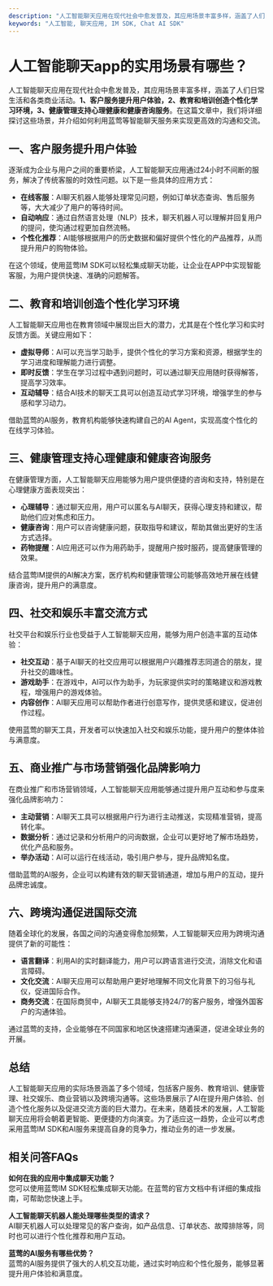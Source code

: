 ```yaml
---
description: "人工智能聊天应用在现代社会中愈发普及，其应用场景丰富多样，涵盖了人们日常生活和各类商业活动。**1、客户服务提升用户体验，2、教育和培训创造个性化学习环境，3、健康管理支持心理健康和健康咨询服务**。在这篇文章中，我们将详细探讨这些场景，并介绍如何利用蓝莺等智能聊天服务来实现更高效的沟通和交流。"
keywords: "人工智能, 聊天应用, IM SDK, Chat AI SDK"
---
```

# 人工智能聊天app的实用场景有哪些？

人工智能聊天应用在现代社会中愈发普及，其应用场景丰富多样，涵盖了人们日常生活和各类商业活动。**1、客户服务提升用户体验，2、教育和培训创造个性化学习环境，3、健康管理支持心理健康和健康咨询服务**。在这篇文章中，我们将详细探讨这些场景，并介绍如何利用蓝莺等智能聊天服务来实现更高效的沟通和交流。

## 一、客户服务提升用户体验

逐渐成为企业与用户之间的重要桥梁，人工智能聊天应用通过24小时不间断的服务，解决了传统客服的时效性问题。以下是一些具体的应用方式：

- **在线客服**：AI聊天机器人能够处理常见问题，例如订单状态查询、售后服务等，大大减少了用户的等待时间。
- **自动响应**：通过自然语言处理（NLP）技术，聊天机器人可以理解并回复用户的提问，使沟通过程更加自然流畅。
- **个性化推荐**：AI能够根据用户的历史数据和偏好提供个性化的产品推荐，从而提升用户的购物体验。

在这个领域，使用蓝莺IM SDK可以轻松集成聊天功能，让企业在APP中实现智能客服，为用户提供快速、准确的问题解答。

## 二、教育和培训创造个性化学习环境

人工智能聊天应用也在教育领域中展现出巨大的潜力，尤其是在个性化学习和实时反馈方面。关键应用如下：

- **虚拟导师**：AI可以充当学习助手，提供个性化的学习方案和资源，根据学生的学习进度和理解能力进行调整。
- **即时反馈**：学生在学习过程中遇到问题时，可以通过聊天应用随时获得解答，提高学习效率。
- **互动辅导**：结合AI技术的聊天工具可以创造互动式学习环境，增强学生的参与感和学习动力。

借助蓝莺的AI服务，教育机构能够快速构建自己的AI Agent，实现高度个性化的在线学习体验。

## 三、健康管理支持心理健康和健康咨询服务

在健康管理方面，人工智能聊天应用能够为用户提供便捷的咨询和支持，特别是在心理健康方面表现突出：

- **心理辅导**：通过聊天应用，用户可以匿名与AI聊天，获得心理支持和建议，帮助他们应对焦虑和压力。
- **健康咨询**：用户可以咨询健康问题，获取指导和建议，帮助其做出更好的生活方式选择。
- **药物提醒**：AI应用还可以作为用药助手，提醒用户按时服药，提高健康管理的效果。

结合蓝莺IM提供的AI解决方案，医疗机构和健康管理公司能够高效地开展在线健康咨询，提升用户的满意度。

## 四、社交和娱乐丰富交流方式

社交平台和娱乐行业也受益于人工智能聊天应用，能够为用户创造丰富的互动体验：

- **社交互动**：基于AI聊天的社交应用可以根据用户兴趣推荐志同道合的朋友，提升社交的趣味性。
- **游戏助手**：在游戏中，AI可以作为助手，为玩家提供实时的策略建议和游戏教程，增强用户的游戏体验。
- **内容创作**：AI聊天应用可以帮助作者进行创意写作，提供灵感和建议，促进创作过程。

使用蓝莺的聊天工具，开发者可以快速加入社交和娱乐功能，提升用户的整体体验与满意度。

## 五、商业推广与市场营销强化品牌影响力

在商业推广和市场营销领域，人工智能聊天应用能够通过提升用户互动和参与度来强化品牌影响力：

- **主动营销**：AI聊天工具可以根据用户行为进行主动推送，实现精准营销，提高转化率。
- **数据分析**：通过记录和分析用户的问询数据，企业可以更好地了解市场趋势，优化产品和服务。
- **举办活动**：AI可以运行在线活动，吸引用户参与，提升品牌知名度。

借助蓝莺的AI服务，企业可以构建有效的聊天营销通道，增加与用户的互动，提升品牌忠诚度。

## 六、跨境沟通促进国际交流

随着全球化的发展，各国之间的沟通变得愈加频繁，人工智能聊天应用为跨境沟通提供了新的可能性：

- **语言翻译**：利用AI的实时翻译能力，用户可以跨语言进行交流，消除文化和语言障碍。
- **文化交流**：AI聊天应用可以帮助用户更好地理解不同文化背景下的习俗与礼仪，促进国际合作。
- **商务交流**：在国际商贸中，AI聊天工具能够支持24/7的客户服务，增强外国客户的沟通体验。

通过蓝莺的支持，企业能够在不同国家和地区快速搭建沟通渠道，促进全球业务的开展。

## 总结

人工智能聊天应用的实际场景涵盖了多个领域，包括客户服务、教育培训、健康管理、社交娱乐、商业营销以及跨境沟通等。这些场景展示了AI在提升用户体验、创造个性化服务以及促进交流方面的巨大潜力。在未来，随着技术的发展，人工智能聊天应用将会朝着更智能、更便捷的方向演变。为了适应这一趋势，企业可以考虑采用蓝莺IM SDK和AI服务来提高自身的竞争力，推动业务的进一步发展。

## 相关问答FAQs

**如何在我的应用中集成聊天功能？**  
您可以使用蓝莺IM SDK轻松集成聊天功能。在蓝莺的官方文档中有详细的集成指南，可帮助您快速上手。

**人工智能聊天机器人能处理哪些类型的请求？**  
AI聊天机器人可以处理常见的客户查询，如产品信息、订单状态、故障排除等，同时也可以进行个性化推荐和用户互动。

**蓝莺的AI服务有哪些优势？**  
蓝莺的AI服务提供了强大的人机交互功能，通过实时响应和个性化服务，能够显著提升用户体验和满意度。
